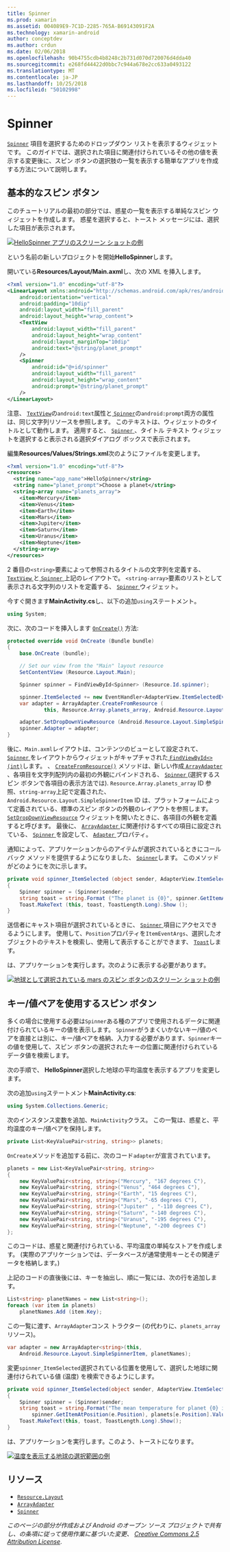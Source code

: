 ```yaml
---
title: Spinner
ms.prod: xamarin
ms.assetid: 004089E9-7C1D-2285-765A-B69143091F2A
ms.technology: xamarin-android
author: conceptdev
ms.author: crdun
ms.date: 02/06/2018
ms.openlocfilehash: 90b4755cdb4b8248c2b731d070d720076d4dda40
ms.sourcegitcommit: e268fd44422d0bbc7c944a678e2cc633a0493122
ms.translationtype: MT
ms.contentlocale: ja-JP
ms.lasthandoff: 10/25/2018
ms.locfileid: "50102998"
---
```

# <a name="spinner"></a>Spinner

[`Spinner`](https://developer.xamarin.com/api/type/Android.Widget.Spinner/) 項目を選択するためのドロップダウン リストを表示するウィジェットです。 このガイドでは、選択された項目に関連付けられているその他の値を表示する変更後に、スピン ボタンの選択肢の一覧を表示する簡単なアプリを作成する方法について説明します。

## <a name="basic-spinner"></a>基本的なスピン ボタン

このチュートリアルの最初の部分では、惑星の一覧を表示する単純なスピン ウィジェットを作成します。 惑星を選択すると、トースト メッセージには、選択した項目が表示されます。

[![HelloSpinner アプリのスクリーン ショットの例](spinner-images/01-example-screenshots-sml.png)](spinner-images/01-example-screenshots.png#lightbox)

という名前の新しいプロジェクトを開始**HelloSpinner**します。

開いている**Resources/Layout/Main.axml**し、次の XML を挿入します。

```xml
<?xml version="1.0" encoding="utf-8"?>
<LinearLayout xmlns:android="http://schemas.android.com/apk/res/android"
    android:orientation="vertical"
    android:padding="10dip"
    android:layout_width="fill_parent"
    android:layout_height="wrap_content">
    <TextView
        android:layout_width="fill_parent"
        android:layout_height="wrap_content"
        android:layout_marginTop="10dip"
        android:text="@string/planet_prompt"
    />
    <Spinner
        android:id="@+id/spinner"
        android:layout_width="fill_parent"
        android:layout_height="wrap_content"
        android:prompt="@string/planet_prompt"
    />
</LinearLayout>
```

注意、 [ `TextView`](https://developer.xamarin.com/api/type/Android.Widget.TextView/)の`android:text`属性と[ `Spinner`](https://developer.xamarin.com/api/type/Android.Widget.Spinner/)の`android:prompt`両方の属性は、同じ文字列リソースを参照します。 このテキストは、ウィジェットのタイトルとして動作します。 適用すると、 [ `Spinner` ](https://developer.xamarin.com/api/type/Android.Widget.Spinner/)、タイトル テキスト ウィジェットを選択すると表示される選択ダイアログ ボックスで表示されます。

編集**Resources/Values/Strings.xml**次のようにファイルを変更します。

```xml
<?xml version="1.0" encoding="utf-8"?>
<resources>
  <string name="app_name">HelloSpinner</string>
  <string name="planet_prompt">Choose a planet</string>
  <string-array name="planets_array">
    <item>Mercury</item>
    <item>Venus</item>
    <item>Earth</item>
    <item>Mars</item>
    <item>Jupiter</item>
    <item>Saturn</item>
    <item>Uranus</item>
    <item>Neptune</item>
  </string-array>
</resources>
```

2 番目の`<string>`要素によって参照されるタイトルの文字列を定義する、 [ `TextView` ](https://developer.xamarin.com/api/type/Android.Widget.TextView/)と[ `Spinner` ](https://developer.xamarin.com/api/type/Android.Widget.Spinner/)上記のレイアウトで。
`<string-array>`要素のリストとして表示される文字列のリストを定義する、 [ `Spinner` ](https://developer.xamarin.com/api/type/Android.Widget.Spinner/)ウィジェット。

今すぐ開きます**MainActivity.cs**し、以下の追加`using`ステートメント。

```csharp
using System;
```

次に、次のコードを挿入します [`OnCreate()`](https://developer.xamarin.com/api/member/Android.App.Activity.OnCreate/(Android.OS.Bundle))
方法:

```csharp
protected override void OnCreate (Bundle bundle)
{
    base.OnCreate (bundle);

    // Set our view from the "Main" layout resource
    SetContentView (Resource.Layout.Main);

    Spinner spinner = FindViewById<Spinner> (Resource.Id.spinner);

    spinner.ItemSelected += new EventHandler<AdapterView.ItemSelectedEventArgs> (spinner_ItemSelected);
    var adapter = ArrayAdapter.CreateFromResource (
            this, Resource.Array.planets_array, Android.Resource.Layout.SimpleSpinnerItem);

    adapter.SetDropDownViewResource (Android.Resource.Layout.SimpleSpinnerDropDownItem);
    spinner.Adapter = adapter;
}
```

後に、`Main.axml`レイアウトは、コンテンツのビューとして設定されて、 [ `Spinner` ](https://developer.xamarin.com/api/type/Android.Widget.Spinner/)をレイアウトからウィジェットがキャプチャされた[ `FindViewById<>(int)`](https://developer.xamarin.com/api/member/Android.App.Activity.FindViewById/p/System.Int32/)します。
、 [`CreateFromResource()`](https://developer.xamarin.com/api/member/Android.Widget.ArrayAdapter.CreateFromResource/p/Android.Content.Context/System.Int32/System.Int32/)
メソッドは、新しい作成[ `ArrayAdapter` ](https://developer.xamarin.com/api/type/Android.Widget.ArrayAdapter/)、各項目を文字列配列内の最初の外観にバインドされる、 [ `Spinner` ](https://developer.xamarin.com/api/type/Android.Widget.Spinner/) (選択するスピン ボタンで各項目の表示方法では). `Resource.Array.planets_array` ID 参照、`string-array`上記で定義された、 `Android.Resource.Layout.SimpleSpinnerItem` ID は、プラットフォームによって定義されている、標準のスピン ボタンの外観のレイアウトを参照します。
[`SetDropDownViewResource`](https://developer.xamarin.com/api/member/Android.Widget.ArrayAdapter.SetDropDownViewResource/p/System.Int32/)
ウィジェットを開いたときに、各項目の外観を定義すると呼びます。 最後に、 [ `ArrayAdapter` ](https://developer.xamarin.com/api/type/Android.Widget.ArrayAdapter/)に関連付けるすべての項目に設定されている、 [ `Spinner` ](https://developer.xamarin.com/api/type/Android.Widget.Spinner/)を設定して、 [ `Adapter` ](https://developer.xamarin.com/api/type/Android.Widget.ArrayAdapter)プロパティ。

通知によって、アプリケーションからのアイテムが選択されているときにコールバック メソッドを提供するようになりました、 [ `Spinner`](https://developer.xamarin.com/api/type/Android.Widget.Spinner/)します。 このメソッドがどのようにを次に示します。

```csharp
private void spinner_ItemSelected (object sender, AdapterView.ItemSelectedEventArgs e)
{
    Spinner spinner = (Spinner)sender;
    string toast = string.Format ("The planet is {0}", spinner.GetItemAtPosition (e.Position));
    Toast.MakeText (this, toast, ToastLength.Long).Show ();
}
```

送信者にキャスト項目が選択されているときに、 [ `Spinner` ](https://developer.xamarin.com/api/type/Android.Widget.Spinner/)項目にアクセスできるようにします。 使用して、`Position`プロパティを`ItemEventArgs`、選択したオブジェクトのテキストを検索し、使用して表示することができます、 [ `Toast`](https://developer.xamarin.com/api/type/Android.Widget.Toast/)します。

は、アプリケーションを実行します。次のように表示する必要があります。

[![地球として選択されている mars のスピン ボタンのスクリーン ショットの例](spinner-images/02-basic-example-sml.png)](spinner-images/02-basic-example.png#lightbox)

## <a name="spinner-using-keyvalue-pairs"></a>キー/値ペアを使用するスピン ボタン

多くの場合に使用する必要は`Spinner`ある種のアプリで使用されるデータに関連付けられているキーの値を表示します。 `Spinner`がうまくいかないキー/値のペアを直接とは別に、キー/値ペアを格納、入力する必要があります、`Spinner`キーの値を使用して、スピン ボタンの選択されたキーの位置に関連付けられているデータ値を検索します。 

次の手順で、 **HelloSpinner**選択した地球の平均温度を表示するアプリを変更します。

次の追加`using`ステートメント**MainActivity.cs**:

```csharp
using System.Collections.Generic;
```

次のインスタンス変数を追加、`MainActivity`クラス。
この一覧は、惑星と、平均温度のキー/値ペアを保持します。

```csharp
private List<KeyValuePair<string, string>> planets;
```

`OnCreate`メソッドを追加する前に、次のコード`adapter`が宣言されています。

```csharp
planets = new List<KeyValuePair<string, string>>
{
    new KeyValuePair<string, string>("Mercury", "167 degrees C"),
    new KeyValuePair<string, string>("Venus", "464 degrees C"),
    new KeyValuePair<string, string>("Earth", "15 degrees C"),
    new KeyValuePair<string, string>("Mars", "-65 degrees C"),
    new KeyValuePair<string, string>("Jupiter" , "-110 degrees C"),
    new KeyValuePair<string, string>("Saturn", "-140 degrees C"),
    new KeyValuePair<string, string>("Uranus", "-195 degrees C"),
    new KeyValuePair<string, string>("Neptune", "-200 degrees C")
};
```

このコードは、惑星と関連付けられている、平均温度の単純なストアを作成します。 (実際のアプリケーションでは、データベースが通常使用キーとその関連データを格納します。)

上記のコードの直後後には、キーを抽出し、順に一覧には、次の行を追加します。

```csharp
List<string> planetNames = new List<string>();
foreach (var item in planets)
    planetNames.Add (item.Key);
```

この一覧に渡す、`ArrayAdapter`コンス トラクター (の代わりに、`planets_array`リソース)。

```csharp
var adapter = new ArrayAdapter<string>(this,
    Android.Resource.Layout.SimpleSpinnerItem, planetNames);
```

変更`spinner_ItemSelected`選択されている位置を使用して、選択した地球に関連付けられている値 (温度) を検索できるようにします。

```csharp
private void spinner_ItemSelected(object sender, AdapterView.ItemSelectedEventArgs e)
{
    Spinner spinner = (Spinner)sender;
    string toast = string.Format("The mean temperature for planet {0} is {1}",
        spinner.GetItemAtPosition(e.Position), planets[e.Position].Value);
    Toast.MakeText(this, toast, ToastLength.Long).Show();
}
```

は、アプリケーションを実行します。このよう、トーストになります。

[![温度を表示する地球の選択範囲の例](spinner-images/03-keyvalue-example-sml.png)](spinner-images/03-keyvalue-example.png#lightbox)
   
  

## <a name="resources"></a>リソース

-   [`Resource.Layout`](https://developer.xamarin.com/api/type/Android.Resource+Layout/) 
-   [`ArrayAdapter`](https://developer.xamarin.com/api/type/Android.Widget.ArrayAdapter/) 
-   [`Spinner`](https://developer.xamarin.com/api/type/Android.Widget.Spinner/) 

*このページの部分が作成および Android のオープン ソース プロジェクトで共有し、の条項に従って使用作業に基づいた変更、*
[*Creative Commons 2.5 Attribution License*](http://creativecommons.org/licenses/by/2.5/).
